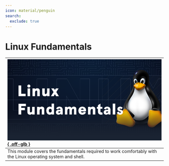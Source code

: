 ```yaml
---
icon: material/penguin
search:
  exclude: true
---
```


# Linux Fundamentals

| [![](assets/logo.png){ .off-glb }](https://academy.hackthebox.com/course/preview/linux-fundamentals) |
|:---|
| This module covers the fundamentals required to work comfortably with the Linux operating system and shell. |
